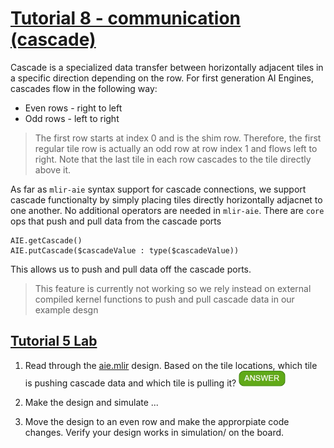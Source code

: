 <!---//===- README.md --------------------------*- Markdown -*-===//
//
// This file is licensed under the Apache License v2.0 with LLVM Exceptions.
// See https://llvm.org/LICENSE.txt for license information.
// SPDX-License-Identifier: Apache-2.0 WITH LLVM-exception
//
// Copyright (C) 2022, Advanced Micro Devices, Inc.
// 
//===----------------------------------------------------------------------===//-->

# <ins>Tutorial 8 - communication (cascade)</ins>

Cascade is a specialized data transfer between horizontally adjacent tiles in a specific direction depending on the row. For first generation AI Engines, cascades flow in the following way:
* Even rows - right to left
* Odd rows - left to right
> The first row starts at index 0 and is the shim row. Therefore, the first regular tile row is actually an odd row at row index 1 and flows left to right. Note that the last tile in each row cascades to the tile directly above it.

As far as  `mlir-aie` syntax support for cascade connections, we support cascade functionalty by simply placing tiles directly horizontally adjacnet to one another. No additional operators are needed in `mlir-aie`. There are `core` ops that push and pull data from the cascade ports

```
AIE.getCascade()
AIE.putCascade($cascadeValue : type($cascadeValue))
```

This allows us to push and pull data off the cascade ports.
> This feature is currently not working so we rely instead on external compiled kernel functions to push and pull cascade data in our example desgn

## <ins>Tutorial 5 Lab </ins>

1. Read through the [aie.mlir](aie.mlir) design. Based on the tile locations, which tile is pushing cascade data and which tile is pulling it? <img src="../images/answer1.jpg" title="tile(1,3) is sending cascade data to tile(2,3)" height=25>

2. Make the design and simulate ...

3. Move the design to an even row and make the approrpiate code changes. Verify your design works in simulation/ on the board.
